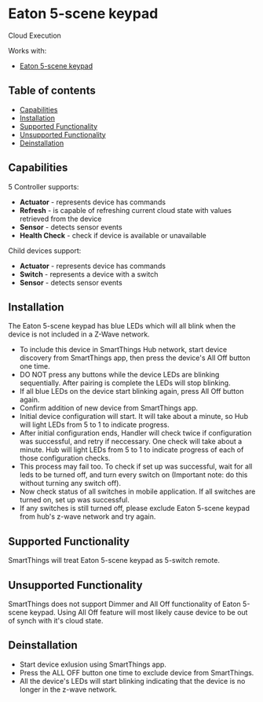 # Eaton 5-scene keypad

Cloud Execution

Works with: 

* [Eaton 5-scene keypad](http://www.cooperindustries.com/content/public/en/wiring_devices/products/lighting_controls/aspire_rf_wireless/aspire_rf_5_button_scene_control_keypad_rfwdc_rfwc5.html)

## Table of contents

* [Capabilities](#capabilities)
* [Installation](#installation)
* [Supported Functionality](#supported-functionality)
* [Unsupported Functionality](#unsupported-functionality)
* [Deinstallation](#deinstallation)

## Capabilities

5 Controller supports:

* **Actuator** - represents device has commands
* **Refresh** - is capable of refreshing current cloud state with values retrieved from the device
* **Sensor** - detects sensor events
* **Health Check** - check if device is available or unavailable


Child devices support:

* **Actuator** - represents device has commands
* **Switch** - represents a device with a switch
* **Sensor** - detects sensor events

## Installation

The Eaton 5-scene keypad has blue LEDs which will all blink when the device is not included in a Z-Wave network.

* To include this device in SmartThings Hub network, start device discovery from SmartThings app, then press the device's All Off button one time.
* DO NOT press any buttons while the device LEDs are blinking sequentially. After pairing is complete the LEDs will stop blinking.
* If all blue LEDs on the device start blinking again, press All Off button again.
* Confirm addition of new device from SmartThings app.
* Initial device configuration will start. It will take about a minute, so Hub will light LEDs from 5 to 1 to indicate progress.
* After initial configuration ends, Handler will check twice if configuration was successful, and retry if neccessary. One check will take about a minute. Hub will light LEDs from 5 to 1 to indicate progress of each of those configuration checks.
* This process may fail too. To check if set up was successful, wait for all leds to be turned off, and turn every switch on (Important note: do this without turning any switch off).
* Now check status of all switches in mobile application. If all switches are turned on, set up was successful.
* If any switches is still turned off, please exclude Eaton 5-scene keypad from hub's z-wave network and try again.

## Supported Functionality

SmartThings will treat Eaton 5-scene keypad as 5-switch remote.

## Unsupported Functionality

SmartThings does not support Dimmer and All Off functionality of Eaton 5-scene keypad. Using All Off feature will most likely cause device to be out of synch with it's cloud state.

## Deinstallation
* Start device exlusion using SmartThings app.
* Press the ALL OFF button one time to exclude device from SmartThings.
* All the device's LEDs will start blinking indicating that the device is no longer in the z-wave network.

